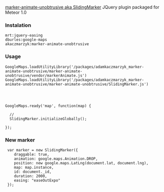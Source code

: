 [marker-animate-unobtrusive aka SlidingMarker](https://github.com/terikon/marker-animate-unobtrusive) JQuery plugin packaged for Meteor 1.0



### Instalation ###
	mrt:jquery-easing
	dburles:google-maps
    akaczmarzyk:marker-animate-unobtrusive


### Usage ###
	

    GoogleMaps.loadUtilityLibrary('/packages/adamkaczmarzyk_marker-animate-unobtrusive/marker-animate-unobtrusive/vendor/markerAnimate.js')
    GoogleMaps.loadUtilityLibrary('/packages/adamkaczmarzyk_marker-animate-unobtrusive/marker-animate-unobtrusive/SlidingMarker.js')




    GoogleMaps.ready('map', function(map) {

      // 
      SlidingMarker.initializeGlobally();

    });

### New marker ###

	 var marker = new SlidingMarker({
        draggable: true,
        animation: google.maps.Animation.DROP,
        position: new google.maps.LatLng(document.lat, document.lng),
        map: map.instance,
        id: document._id,
        duration: 2000,
        easing: "easeOutExpo"
     });